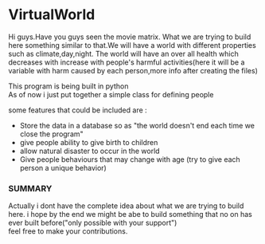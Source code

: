 # VirtualWorld
Hi guys.Have you guys seen the movie matrix. 
What we are trying to build here something similar to that.We will have a world with different properties
such as climate,day,night. The world will have an over all health which decreases with increase with people's
harmful activities(here it will be a variable with harm caused by each person,more info after creating the files)
<br>

This program is being built in python <br>
As of now i just put together a simple class for defining people

some features that could be included are :
<ul>
<li>Store the data in a database so as "the world doesn't end each time we close the program"</li>
<li>give people ability to give birth to children</li>
<li>allow natural disaster to occur in the world</li>
<li>Give people behaviours that may change with age (try to give each person a unique behavior)</li>

</ul>
<h3> SUMMARY</h3>

Actually i dont have the complete idea about what we are trying to build here.
i hope by the end we might be abe to build something that no on has ever built before("only possible with your support")
<br>
feel free to make your contributions.

